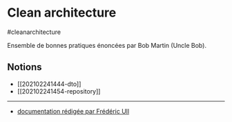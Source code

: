 # Clean architecture

#cleanarchitecture

Ensemble de bonnes pratiques énoncées par Bob Martin (Uncle Bob).

## Notions

- [[202102241444-dto]]
- [[202102241454-repository]]

---

- [documentation rédigée par Frédéric Ull](https://sd-gitlab.cm-cic.fr/mobile-fivory-android/documentations/achitecture/blob/master/clean.md)
